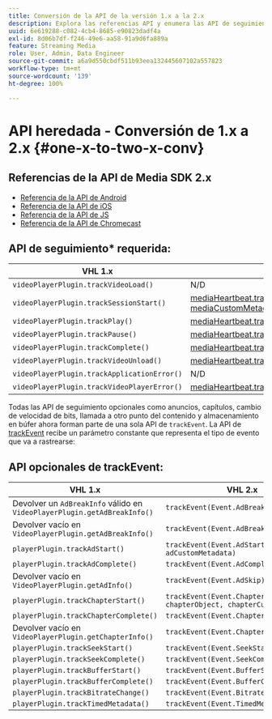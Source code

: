 ```yaml
---
title: Conversión de la API de la versión 1.x a la 2.x
description: Explora las referencias API y enumera las API de seguimiento obligatorias y opcionales para las versiones 1.x y 2.x del SDK multimedia.
uuid: 6e619288-c082-4cb4-8685-e90823dadf4a
exl-id: 8d06b7df-f246-49e6-aa58-91a9d6fa889a
feature: Streaming Media
role: User, Admin, Data Engineer
source-git-commit: a6a9d550cbdf511b93eea132445607102a557823
workflow-type: tm+mt
source-wordcount: '139'
ht-degree: 100%

---
```


# API heredada - Conversión de 1.x a 2.x {#one-x-to-two-x-conv}

## Referencias de la API de Media SDK 2.x

* [Referencia de la API de Android](https://adobe-marketing-cloud.github.io/media-sdks/reference/android/index.html)
* [Referencia de la API de iOS](https://adobe-marketing-cloud.github.io/media-sdks/reference/ios/index.html)
* [Referencia de la API de JS](https://adobe-marketing-cloud.github.io/media-sdks/reference/javascript/index.html)
* [Referencia de la API de Chromecast](https://adobe-marketing-cloud.github.io/media-sdks/reference/chromecast/index.html)

## API de seguimiento* requerida:

|  VHL 1.x  | VHL 2.x |
|---|---|
| `videoPlayerPlugin.trackVideoLoad()` | N/D |
| `videoPlayerPlugin.trackSessionStart()` | [mediaHeartbeat.trackSessionStart(mediaObject, mediaCustomMetadata)](https://adobe-marketing-cloud.github.io/media-sdks/reference/javascript/MediaHeartbeat.html#trackSessionStart) |
| `videoPlayerPlugin.trackPlay()` | [mediaHeartbeat.trackPlay()](https://adobe-marketing-cloud.github.io/media-sdks/reference/javascript/MediaHeartbeat.html#trackPlay) |
| `videoPlayerPlugin.trackPause()` | [mediaHeartbeat.trackPause()](https://adobe-marketing-cloud.github.io/media-sdks/reference/javascript/MediaHeartbeat.html#trackPause) |
| `videoPlayerPlugin.trackComplete()` | [mediaHeartbeat.trackComplete()](https://adobe-marketing-cloud.github.io/media-sdks/reference/javascript/MediaHeartbeat.html#trackComplete) |
| `videoPlayerPlugin.trackVideoUnload()` | [mediaHeartbeat.trackSessionEnd()](https://adobe-marketing-cloud.github.io/media-sdks/reference/javascript/MediaHeartbeat.html#trackSessionEnd) |
| `videoPlayerPlugin.trackApplicationError()` | N/D |
| `videoPlayerPlugin.trackVideoPlayerError()` | [mediaHeartbeat.trackError()](https://adobe-marketing-cloud.github.io/media-sdks/reference/javascript/MediaHeartbeat.html#trackError) |

Todas las API de seguimiento opcionales como anuncios, capítulos, cambio de velocidad de bits, llamada a otro punto del contenido y almacenamiento en búfer ahora forman parte de una sola API de `trackEvent`. La API de [trackEvent](https://adobe-marketing-cloud.github.io/media-sdks/reference/javascript/MediaHeartbeat.html#trackEvent) recibe un parámetro constante que representa el tipo de evento que va a rastrearse:

## API opcionales de trackEvent:

| VHL 1.x | VHL 2.x |
|---|---|
| Devolver un `AdBreakInfo` válido en `VideoPlayerPlugin.getAdBreakInfo()` | `trackEvent(Event.AdBreakStart)` |
| Devolver vacío en `VideoPlayerPlugin.getAdBreakInfo()` | `trackEvent(Event.AdBreakComplete)` |
| `playerPlugin.trackAdStart()` | `trackEvent(Event.AdStart, adObject, adCustomMetadata)` |
| `playerPlugin.trackAdComplete()` | `trackEvent(Event.AdComplete)` |
| Devolver vacío en `VideoPlayerPlugin.getAdInfo()` | `trackEvent(Event.AdSkip)` |
| `playerPlugin.trackChapterStart()` | `trackEvent(Event.ChapterStart, chapterObject, chapterCustomMetadata)` |
| `playerPlugin.trackChapterComplete()` | `trackEvent(Event.ChapterComplete)` |
| Devolver vacío en `VideoPlayerPlugin.getChapterInfo()` | `trackEvent(Event.ChapterSkip)` |
| `playerPlugin.trackSeekStart()` | `trackEvent(Event.SeekStart)` |
| `playerPlugin.trackSeekComplete()` | `trackEvent(Event.SeekComplete)` |
| `playerPlugin.trackBufferStart()` | `trackEvent(Event.BufferStart)` |
| `playerPlugin.trackBufferComplete()` | `trackEvent(Event.BufferComplete)` |
| `playerPlugin.trackBitrateChange()` | `trackEvent(Event.BitrateChange)` |
| `playerPlugin.trackTimedMetadata()` | `trackEvent(Event.TimedMetadataUpdate)` |
